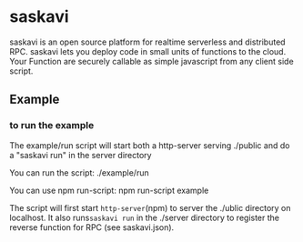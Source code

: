 # saskavi

saskavi is an open source platform for realtime serverless and distributed RPC.  saskavi lets you deploy code in small units of functions to the cloud.  Your Function are securely callable as simple javascript from any client side script.


## Example

### to run the example

The example/run script will start both a http-server serving ./public and do a "saskavi run" in the server directory

You can run the script:
    ./example/run

You can use npm run-script:
    npm run-script example



The script will first start `http-server`(npm) to server the ./ublic directory on localhost. It also runs`saskavi run` in the ./server directory to register the reverse function for RPC (see saskavi.json).


